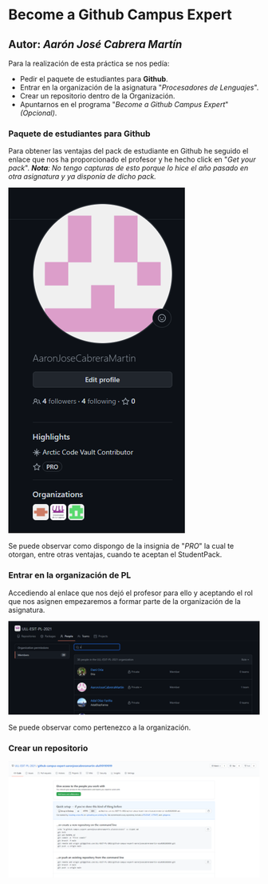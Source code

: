 # Become a Github Campus Expert

## **Autor**: _Aarón José Cabrera Martín_

Para la realización de esta práctica se nos pedía:
- Pedir el paquete de estudiantes para **Github**.
- Entrar en la organización de la asignatura "_Procesadores de Lenguajes_".
- Crear un repositorio dentro de la Organización.
- Apuntarnos en el programa "_Become a Github Campus Expert_" _(Opcional)_.


### Paquete de estudiantes para Github
Para obtener las ventajas del pack de estudiante en Github he seguido el enlace que nos ha proporcionado el profesor y he hecho click en "_Get your pack_". 
_**Nota**: No tengo capturas de esto porque lo hice el año pasado en otra asignatura y ya disponía de dicho pack._

![PerfilPro](/Capturas/perfilPro.PNG)

Se puede observar como dispongo de la insignia de "_PRO_" la cual te otorgan, entre otras ventajas, cuando te aceptan el StudentPack.

### Entrar en la organización de PL
Accediendo al enlace que nos dejó el profesor para ello y aceptando el rol que nos asignen empezaremos a formar parte de la organización de la asignatura.

![Organizacion](/Capturas/organizacion.PNG)

Se puede observar como pertenezco a la organización.


### Crear un repositorio

![Repo](/Capturas/repo1.PNG)
